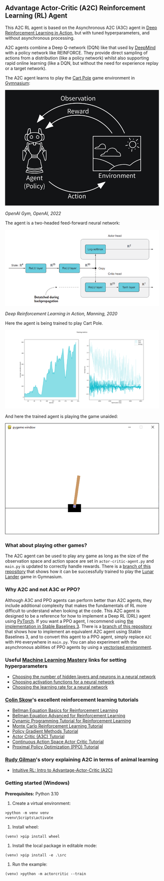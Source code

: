 ## Advantage Actor-Critic (A2C) Reinforcement Learning (RL) Agent

This A2C RL agent is based on the Asynchronous A2C (A3C) agent in [Deep Reinforcement Learning in Action](https://www.manning.com/books/deep-reinforcement-learning-in-action), but with tuned hyperparameters, and without asynchronous processing.

A2C agents combine a Deep Q-network (DQN) like that used by [DeepMind](https://www.deepmind.com/publications/playing-atari-with-deep-reinforcement-learning) with a policy network like REINFORCE. They provide direct sampling of actions from a distribution (like a policy network) whilst also supporting rapid online learning (like a DQN, but without the need for experience replay or a target network). 

The A2C agent learns to play the [Cart Pole](https://gymnasium.farama.org/environments/classic_control/cart_pole/) game environment in [Gymnasium](https://gymnasium.farama.org/content/basic_usage/):

![Agent-environment loop](images/agent_environment_loop.png)

_OpenAI Gym, OpenAI, 2022_

The agent is a two-headed feed-forward neural network:

![A2C model](images/actor_critic_model.png)

_Deep Reinforcement Learning in Action, Manning, 2020_

Here the agent is being trained to play Cart Pole.

![Training metrics](images/training-metrics.png)

And here the trained agent is playing the game unaided:

![Evaluations](images/evaluation.png)

### What about playing other games?

The A2C agent can be used to play any game as long as the size of the observation space and action space are set in ```actor-critic-agent.py``` and ```main.py``` is updated to correctly handle rewards. There is a [branch of this repository](https://github.com/alpine-chamois/actor-critic/tree/lunar-lander) that shows how it can be successfully trained to play the [Lunar Lander](https://gymnasium.farama.org/environments/box2d/lunar_lander/) game in Gymnasium.

### Why A2C and not A3C or PPO?

Although A3C and PPO agents can perform better than A2C agents, they include additional complexity that makes the fundamentals of RL more difficult to understand when looking at the code. This A2C agent is designed to be a reference for how to implement a Deep RL (DRL) agent using [PyTorch](https://pytorch.org/). If you want a PPO agent, I recommend using [the implementation in Stable Baselines 3](https://stable-baselines3.readthedocs.io/en/master/modules/ppo.html). There is a [branch of this repository](https://github.com/alpine-chamois/actor-critic/tree/stable-baselines) that shows how to implement an equivalent A2C agent using Stable Baselines 3, and to convert this agent to a PPO agent, simply replace ```A2C``` with ```PPO``` everywhere in ```main.py```. You can also experiment with the asynchronous abilities of PPO agents by using a [vectorised environment](https://gymnasium.farama.org/api/vector/).

### Useful [Machine Learning Mastery](https://machinelearningmastery.com/) links for setting hyperparameters
* [Choosing the number of hidden layers and neurons in a neural network](https://machinelearningmastery.com/how-to-configure-the-number-of-layers-and-nodes-in-a-neural-network/)
* [Choosing activation functions for a neural network](https://machinelearningmastery.com/choose-an-activation-function-for-deep-learning/)
* [Choosing the learning rate for a neural network](https://machinelearningmastery.com/learning-rate-for-deep-learning-neural-networks/)

### [Colin Skow](https://github.com/colinskow)'s excellent reinforcement learning tutorials

* [Bellman Equation Basics for Reinforcement Learning](https://www.youtube.com/watch?v=14BfO5lMiuk)
* [Bellman Equation Advanced for Reinforcement Learning](https://www.youtube.com/watch?v=aNuOLwojyfg)
* [Dynamic Programming Tutorial for Reinforcement Learning](https://www.youtube.com/watch?v=aAkFtRxeP7c)
* [Monte Carlo Reinforcement Learning Tutorial](https://www.youtube.com/watch?v=mMEFFN1H5Cg)
* [Policy Gradient Methods Tutorial](https://www.youtube.com/watch?v=0c3r5EWeBvo)
* [Actor Critic (A3C) Tutorial](https://www.youtube.com/watch?v=O5BlozCJBSE)
* [Continuous Action Space Actor Critic Tutorial](https://www.youtube.com/watch?v=kWHSH2HgbNQ)
* [Proximal Policy Optimization (PPO) Tutorial](https://www.youtube.com/watch?v=WxQfQW48A4A)

### [Rudy Gilman](https://rudygilman.com/)'s story explaining A2C in terms of animal learning
* [Intuitive RL: Intro to Advantage-Actor-Critic (A2C)](https://medium.com/hackernoon/intuitive-rl-intro-to-advantage-actor-critic-a2c-4ff545978752)

### Getting started (Windows)

__Prerequisites:__ Python 3.10 

1. Create a virtual environment:
```
>python -m venv venv
>venv\Scripts\activate
```
1. Install wheel:
```
(venv) >pip install wheel
```
1. Install the local package in editable mode:
```
(venv) >pip install -e .\src
```
1. Run the example:
```
(venv) >python -m actorcritic --train
```
